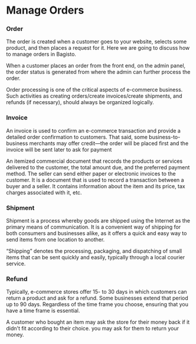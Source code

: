 # Manage Orders

### Order

The order is created when a customer goes to your website, selects some product, and then places a request for it. Here we are going to discuss how to manage orders in Bagisto.

When a customer places an order from the front end, on the admin panel, the order status is generated from where the admin can further process the order.

Order processing is one of the critical aspects of e-commerce business. Such activities as creating orders/create invoices/create shipments, and refunds (if necessary), should always be organized logically.

### Invoice

An invoice is used to confirm an e-commerce transaction and provide a detailed order confirmation to customers. That said, some business-to-business merchants may offer credit—the order will be placed first and the invoice will be sent later to ask for payment

An itemized commercial document that records the products or services delivered to the customer, the total amount due, and the preferred payment method. The seller can send either paper or electronic invoices to the customer. It is a document that is used to record a transaction between a buyer and a seller. It contains information about the item and its price, tax charges associated with it, etc.

### Shipment

Shipment is a process whereby goods are shipped using the Internet as the primary means of communication. It is a convenient way of shipping for both consumers and businesses alike, as it offers a quick and easy way to send items from one location to another.

“Shipping” denotes the processing, packaging, and dispatching of small items that can be sent quickly and easily, typically through a local courier service.

### Refund

Typically, e-commerce stores offer 15- to 30 days in which customers can return a product and ask for a refund. Some businesses extend that period up to 90 days. Regardless of the time frame you choose, ensuring that you have a time frame is essential.

A customer who bought an item may ask the store for their money back if it didn't fit according to their choice. you may ask for them to return your money.

